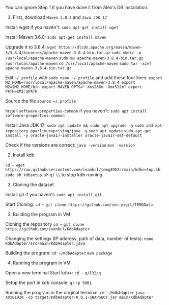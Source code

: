 You can ignore Step 1 if you have done it from Alex's DB installation.
1. First, download `Maven 3.8.4` and `Java JDK 17` 

Install wget if you haven't:
`sudo apt-get install wget`

Install Maven 3.6.0:
`sudo apt-get install maven`

Upgrade it to 3.8.4:
`wget https://dlcdn.apache.org/maven/maven-3/3.8.4/binaries/apache-maven-3.8.4-bin.tar.gz`
`sudo mkdir -p /usr/local/apache-maven`
`sudo mv apache-maven-3.8.4-bin.tar.gz /usr/local/apache-maven`
`cd /usr/local/apache-maven`
`sudo tar -xzvf apache-maven-3.8.4-bin.tar.gz `

Edit `~/.profile` with `sudo nano ~/.profile` and add these four lines:
`
export M2_HOME=/usr/local/apache-maven/apache-maven-3.8.4
export M2=$M2_HOME/bin
export MAVEN_OPTS="-Xms256m -Xmx512m"
export PATH=$M2:$PATH  
`

Source the file
`source ~/.profile`

Install `software-properties-common` if you haven't:
`sudo apt install software-properties-common`

Install Java JDK 17:
`sudo apt update && sudo apt upgrade -y`
`sudo add-apt-repository ppa:linuxuprising/java -y`
`sudo apt update`
`sudo apt-get install -y oracle-java17-installer oracle-java17-set-default`

Check if the versions are correct:
`java -version`
`mvn -version`

2. Install kdb

`cd ~`
`wget https://raw.githubusercontent.com/ivankcl/temg4952c/main/kdbsetup.sh`
`sudo sh kdbsetup.sh`
`q)` `\\` to stop kdb running

3. Cloning the dataset

Install git if you haven't:
`sudo apt install git`

Start Cloning:
`cd ~`
`git clone https://github.com/sen-yigit/TEMGData`

3. Building the program in VM

Cloning the repository
`cd ~`
`git clone https://github.com/ivankcl/KdbAdapter`

Changing the settings (IP address, path of data, number of tests):
`nano KdbAdapter/src/main/KdbAdapter.java`

Building the program:
`cd ~/KdbAdapter`
`mvn package`

4. Running the program in VM

Open a new terminal
Start kdb+:
`cd ~`
`q/l32/q`

Setup the port in kdb console:
`q)` `\p 5001`

Running the program in the original terminal:
`cd ~/KdbAdapter`
`java -Xmx8192m -cp target/KdbAdapter-0.0.1-SNAPSHOT.jar main/KdbAdapter`

